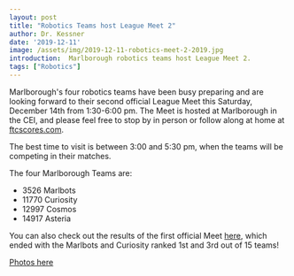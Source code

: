 ```yaml
---
layout: post
title: "Robotics Teams host League Meet 2"
author: Dr. Kessner
date: '2019-12-11'
image: /assets/img/2019-12-11-robotics-meet-2-2019.jpg
introduction:  Marlborough robotics teams host League Meet 2.
tags: ["Robotics"]
---
```


Marlborough's four robotics teams have been busy preparing and are looking
forward to their second official League Meet this Saturday, December 14th from
1:30-6:00 pm. The Meet is hosted at Marlborough in the CEI, and please feel
free to stop by in person or follow along at home at 
[ftcscores.com](https://ftcscores.com/event/SbZLRRxJ). 

The best time to visit is between 3:00 and 5:30 pm, when the teams will be
competing in their matches.

The four Marlborough Teams are:

* 3526 Marlbots
* 11770 Curiosity
* 12997 Cosmos
* 14917 Asteria

You can also check out the results of the first official Meet
[here](https://ftcscores.com/event/9uODq7Dv), which ended with the Marlbots and
Curiosity ranked 1st and 3rd out of 15 teams! 

[Photos here](https://photos.app.goo.gl/YZRmD12n4QRwZzPs7)

